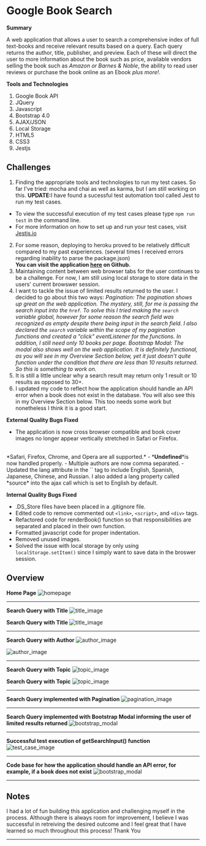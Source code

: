 # Google Book Search

**Summary**

A web application that allows a user to search a comprehensive index of full text-books and receive relevant results based on a query.
Each query returns the author, title, publisher, and preview.  Each of these will direct the user to more information about the book such as price, available vendors selling the book such as *Amazon or Barnes & Noble*, the ability to read user reviews or purchase the book online as an Ebook *plus more!*.

**Tools and Technologies**
1. Google Book API
2. JQuery
3. Javascript
4. Bootstrap 4.0
5. AJAX/JSON
6. Local Storage
7. HTML5
8. CSS3
9. Jestjs

## Challenges
1. Finding the appropriate tools and technologies to run my test cases.  So far I've tried: mocha and chai as well as karma, but I am still working on this.
<strong>UPDATE:</strong>I have found a sucessful test automation tool called Jest to run my test cases.  
- To view the successful execution of my test cases please type `npm run test` in the command line.
- For more information on how to set up and run your test cases, visit [Jestjs.io](https://jestjs.io/)
2. For some reason, deploying to heroku proved to be relatively difficult compared to my past experiences. (several times I received errors regarding inability to parse the package.json)  
<strong> You can visit the application <a href="https://grandsuccess87.github.io/GoogleBookSearch/">here</a> on Github. </strong>
3. Maintaining content between web browser tabs for the user continues to be a challenge.  For now, I am still using local storage to store data in the users' current browswer session.
4. I want to tackle the issue of limited results returned to the user.  I decided to go about this two ways:
   *Pagination: The pagination shows up great on the web application.  The mystery, still, for me is passing the search input into the `href`.  To solve this I tried making the `search` variable global, however for some reason the search field was recognized as empty despite there being input in the search field.  I also declared the `search` variable within the scope of my pagination functions and created a "click" eventListener for the functions.  In addition, I still need only 10 books per page.*
   *Bootstrap Modal: The modal also shows well on the web application.  It is definitely functional, as you will see in my Overview Section below, yet it just doesn't quite function under the condition that there are less than 10 results returned.  So this is something to work on.*
5. It is still a little unclear why a search result may return only 1 result or 10 results as opposed to 30+.
6. I updated my code to reflect how the application should handle an API error when a book does not exist in the database.  You will also see this in my Overview Section below.  This too needs some work but nonetheless I think it is a good start.

**External Quality Bugs Fixed**
- The application is now cross browser compatible and book cover images no longer appear vertically stretched in Safari or Firefox.  
<br>
*Safari, Firefox, Chrome, and Opera are all supported.*
- *<strong>Undefined</strong>*is now handled properly.
- Multiple authors are now comma separated. 
- Updated the lang attribute in the `<html>` tag to include English, Spanish, Japanese, Chinese, and Russian.  I also added a lang property called *source* into the ajax call which is set to English by default.

**Internal Quality Bugs Fixed**
- .DS_Store files have been placed in a .gitignore file.
- Edited code to remove commented out `<link>`, `<script>`, and `<div>` tags.
- Refactored code for renderBook() function so that responsibilities are separated and placed in their own function.
- Formatted javascript code for proper indentation.
- Removed unused images.
- Solved the issue with local storage by only using `localStorage.setItem()` since I simply want to save data in the broswer session.

## Overview 

**Home Page**
![homepage](/assets/images/GBS_Image1.png)

<hr>

**Search Query with Title**
![title_image](/assets/images/GBS_Image2.png)

**Search Query with Title**
![title_image](/assets/images/GBS_Image2b.png)

<hr>

**Search Query with Author**
![author_image](/assets/images/GBS_Image3.png)

![author_image](/assets/images/GBS_Image3b.png)

<hr>

**Search Query with Topic**
![topic_image](/assets/images/GBS_Image4.png)

**Search Query with Topic**
![topic_image](/assets/images/GBS_Image4b.png)

<hr>

**Search Query implemented with Pagination**
![pagination_image](/assets/images/pagination_image.png)

<hr>

**Search Query implemented with Bootstrap Modal informing the user of limited results returned**
![bootstrap_modal](/assets/images/bookLimitModal.png)

<hr>

**Successful test execution of getSearchInput() function**
![test_case_image](/assets/images/bookjs_testcase.png)

<hr>

**Code base for how the application should handle an API error, for example, if a book does not exist**
![bootstrap_modal](/assets/images/API_ERROR_1.png)

<hr>

## Notes
I had a lot of fun building this application and challenging myself in the process.  Although there is always room for improvement, I believe I was successful in retreiving the desired outcome and I feel great that I have learned so much throughout this process!
Thank You

<hr>